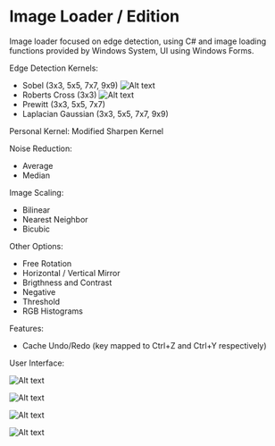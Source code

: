 Image Loader / Edition
==========

Image loader focused on edge detection, using C# and image loading functions provided by Windows System, UI using Windows Forms.

Edge Detection Kernels:

* Sobel (3x3, 5x5, 7x7, 9x9) ![Alt text](http://i.imgur.com/yuUzb6i.png)
* Roberts Cross (3x3) ![Alt text](http://i.imgur.com/Y8dsx0F.png)
* Prewitt (3x3, 5x5, 7x7)
* Laplacian Gaussian (3x3, 5x5, 7x7, 9x9)



Personal Kernel: Modified Sharpen Kernel

Noise Reduction:

* Average
* Median

Image Scaling:

* Bilinear
* Nearest Neighbor
* Bicubic

Other Options:

* Free Rotation
* Horizontal / Vertical Mirror
* Brigthness and Contrast
* Negative
* Threshold
* RGB Histograms

Features:

* Cache Undo/Redo (key mapped to Ctrl+Z and Ctrl+Y respectively)

User Interface:

![Alt text](http://i.imgur.com/Oxv3Qgj.png)

![Alt text](http://i.imgur.com/5u7w8WZ.png)

![Alt text](http://i.imgur.com/k8uHGba.png)

![Alt text](http://i.imgur.com/bYAJXQb.png)

